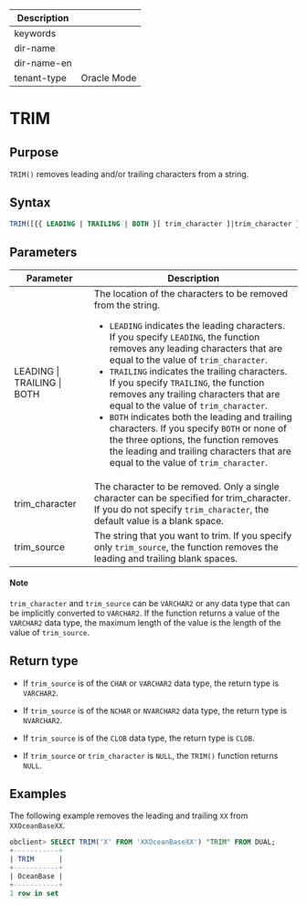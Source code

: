 | Description   |                 |
|---------------|-----------------|
| keywords      |                 |
| dir-name      |                 |
| dir-name-en   |                 |
| tenant-type   | Oracle Mode     |

# TRIM

## Purpose

`TRIM()` removes leading and/or trailing characters from a string.

## Syntax

```sql
TRIM([{{ LEADING | TRAILING | BOTH }[ trim_character ]|trim_character }FROM] trim_source)
```

## Parameters

| Parameter | Description |
|-----------------------------|-------------------------------------------------------------------------------------------------------------------------------------------------------------------------------------------------------------------------------------------------------------------------------------------------------------------------------------------------------------------|
| LEADING \| TRAILING \| BOTH | The location of the characters to be removed from the string.  <ul><li> `LEADING` indicates the leading characters. If you specify `LEADING`, the function removes any leading characters that are equal to the value of `trim_character`.   </li><li> `TRAILING` indicates the trailing characters. If you specify `TRAILING`, the function removes any trailing characters that are equal to the value of `trim_character`.    </li><li> `BOTH` indicates both the leading and trailing characters. If you specify `BOTH` or none of the three options, the function removes the leading and trailing characters that are equal to the value of `trim_character`. </li></ul> |
| trim_character | The character to be removed. Only a single character can be specified for trim_character. If you do not specify `trim_character`, the default value is a blank space.  |
| trim_source | The string that you want to trim. If you specify only `trim_source`, the function removes the leading and trailing blank spaces.  |

  <main id="notice" type='explain'>
    <h4>Note</h4>
    <p><code>trim_character</code> and <code>trim_source</code> can be <code>VARCHAR2</code> or any data type that can be implicitly converted to <code>VARCHAR2</code>. If the function returns a value of the <code>VARCHAR2</code> data type, the maximum length of the value is the length of the value of <code>trim_source</code>. </p>
  </main>

## Return type

* If `trim_source` is of the `CHAR` or `VARCHAR2` data type, the return type is `VARCHAR2`.

* If `trim_source` is of the `NCHAR` or `NVARCHAR2` data type, the return type is `NVARCHAR2`.

* If `trim_source` is of the `CLOB` data type, the return type is `CLOB`.

* If `trim_source` or `trim_character` is `NULL`, the `TRIM()` function returns `NULL`.

## Examples

The following example removes the leading and trailing `XX` from `XXOceanBaseXX`.

```sql
obclient> SELECT TRIM('X' FROM 'XXOceanBaseXX') "TRIM" FROM DUAL;
+-----------+
| TRIM      |
+-----------+
| OceanBase |
+-----------+
1 row in set
```
